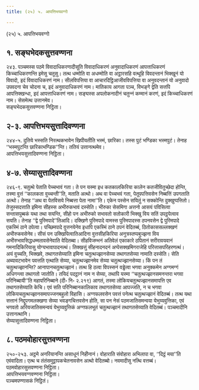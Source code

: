 ```yaml
---
title: (२५) ५. आपत्तिभयवग्गो

---
```

(२५) ५. आपत्तिभयवग्गो  


## १. सङ्घभेदकसुत्तवण्णना

२४३. पञ्‍चमस्स पठमे विवादाधिकरणादीसूति विवादाधिकरणं अनुवादाधिकरणं आपत्ताधिकरणं किच्‍चाधिकरणन्ति इमेसु चतूसु। तत्थ धम्मोति वा अधम्मोति वा अट्ठारसहि वत्थूहि विवदन्तानं भिक्खूनं यो विवादो, इदं विवादाधिकरणं नाम। सीलविपत्तिया वा आचारदिट्ठिआजीवविपत्तिया वा अनुवदन्तानं यो अनुवादो उपवदना चेव चोदना च, इदं अनुवादाधिकरणं नाम। मातिकाय आगता पञ्‍च, विभङ्गे द्वेति सत्तपि आपत्तिक्खन्धा, इदं आपत्ताधिकरणं नाम। सङ्घस्स अपलोकनादीनं चतुन्‍नं कम्मानं करणं, इदं किच्‍चाधिकरणं नाम। सेसमेत्थ उत्तानमेव।  
सङ्घभेदकसुत्तवण्णना निट्ठिता।  


## २-३. आपत्तिभयसुत्तादिवण्णना

२४४-५. दुतिये भस्सति निरत्थकभावेन खिपीयतीति भस्मं, छारिका। तस्स पुटं भण्डिका भस्मपुटं। तेनाह ‘‘भस्मपुटन्ति छारिकाभण्डिक’’न्ति। ततियं उत्तानत्थमेव।  
आपत्तिभयसुत्तादिवण्णना निट्ठिता।  


## ४-७. सेय्यासुत्तादिवण्णना

२४६-९. चतुत्थे पेताति पेच्‍चभावं गता। ते पन यस्मा इध कतकालकिरिया कालेन कतजीवितुच्छेदा होन्ति, तस्मा वुत्तं ‘‘कालकता वुच्‍चन्ती’’ति, मताति अत्थो। अथ वा पेच्‍चभवं गता, पेतूपपत्तिवसेन निब्बत्तिं उपगताति अत्थो। तेनाह ‘‘अथ वा पेतविसये निब्बत्ता पेता नामा’’ति। एकेन पस्सेन सयितुं न सक्‍कोन्ति दुक्खुप्पत्तितो।  
तेजुस्सदत्ताति इमिना सीहस्स अभीरुकभावं दस्सेति। भीरुका सेसमिगा अत्तनो आसयं पविसित्वा सन्तासपुब्बकं यथा तथा सयन्ति, सीहो पन अभीरुको सभावतो सतोकारी भिक्खु विय सतिं उपट्ठपेत्वाव सयति। तेनाह ‘‘द्वे पुरिमपादे’’तिआदि। दक्खिणे पुरिमपादे वामस्स पुरिमपादस्स ठपनवसेन द्वे पुरिमपादे एकस्मिं ठाने ठपेत्वा। पच्छिमपादे वुत्तनयेनेव इधापि एकस्मिं ठाने ठपनं वेदितब्बं, ठितोकाससल्‍लक्खणं अभीरुकवसेनेव। सीसं पन उक्खिपित्वातिआदिना वुत्तसीहकिरिया अनुत्रस्तप्पबुज्झना विय अभीरुभावसिद्धधम्मतावसेनेवाति वेदितब्बा। सीहविजम्भनं अतिवेलं एकाकारे ठपितानं सरीरावयवानं गमनादिकिरियासु योग्यभावापादनत्थं। तिक्खत्तुं सीहनादनदनं अप्पेसक्खमिगराजेहि परित्तासपरिहरणत्थं।  
अयं वुच्‍चति, भिक्खवे, तथागतसेय्याति इमिना चतुत्थज्झानसेय्या तथागतसेय्या नामाति दस्सेति। सेति अब्यावटभावेन पवत्तति एत्थाति सेय्या, चतुत्थज्झानमेव सेय्या चतुत्थज्झानसेय्या। किं पन तं चतुत्थज्झानन्ति? आनापानचतुत्थज्झानं। तत्थ हि ठत्वा विपस्सनं वड्ढेत्वा भगवा अनुक्‍कमेन अग्गमग्गं अधिगन्त्वा तथागतो जातोति। तयिदं पदट्ठानं नाम न सेय्या, तथापि यस्मा ‘‘चतुत्थज्झानसमनन्तरा भगवा परिनिब्बायी’’ति महापरिनिब्बाने (दी॰ नि॰ २.२१९) आगतं, तस्मा लोकियचतुत्थज्झानसमापत्ति एव तथागतसेय्याति केचि। एवं सति परिनिब्बानकालिकाव तथागतसेय्या आपज्‍जति, न च भगवा लोकियचतुत्थज्झानसमापज्‍जनबहुलो विहासि। अग्गफलवसेन पवत्तं पनेत्थ चतुत्थज्झानं वेदितब्बं। तत्थ यथा सत्तानं निद्दूपगमलक्खणा सेय्या भवङ्गचित्तवसेन होति, सा पन नेसं पठमजातिसमन्वया येभुय्यवुत्तिका, एवं भगवतो अरियजातिसमन्वयं येभुय्यवुत्तिकं अग्गफलभूतं चतुत्थज्झानं तथागतसेय्याति वेदितब्बं। पञ्‍चमादीनि उत्तानत्थानि।  
सेय्यासुत्तादिवण्णना निट्ठिता।  


## ८. पठमवोहारसुत्तवण्णना

२५०-२५३. अट्ठमे अनरियानन्ति असाधूनं निहीनानं। वोहाराति संवोहारा अभिलापा वा, ‘‘दिट्ठं मया’’ति एवंवादिता। एत्थ च तंतंसमुट्ठापकचेतनावसेन अत्थो वेदितब्बो। नवमादीसु नत्थि वत्तब्बं।  
पठमवोहारसुत्तवण्णना निट्ठिता।  
आपत्तिभयवग्गवण्णना निट्ठिता।  
पञ्‍चमपण्णासकं निट्ठितं।  